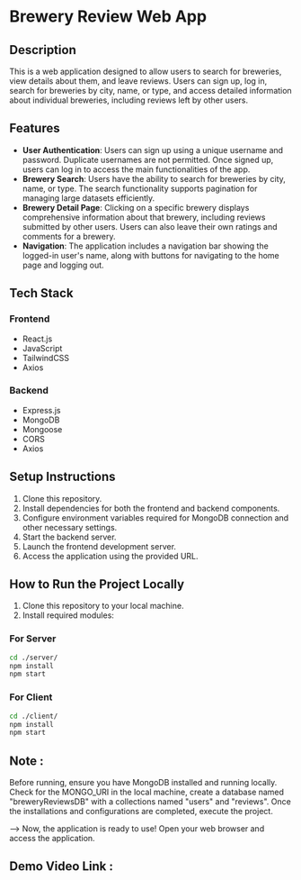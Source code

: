 # Brewery Review Web App

## Description

This is a web application designed to allow users to search for breweries, view details about them, and leave reviews. Users can sign up, log in, search for breweries by city, name, or type, and access detailed information about individual breweries, including reviews left by other users.

## Features

- **User Authentication**: Users can sign up using a unique username and password. Duplicate usernames are not permitted. Once signed up, users can log in to access the main functionalities of the app.
- **Brewery Search**: Users have the ability to search for breweries by city, name, or type. The search functionality supports pagination for managing large datasets efficiently.
- **Brewery Detail Page**: Clicking on a specific brewery displays comprehensive information about that brewery, including reviews submitted by other users. Users can also leave their own ratings and comments for a brewery.
- **Navigation**: The application includes a navigation bar showing the logged-in user's name, along with buttons for navigating to the home page and logging out.

## Tech Stack

### Frontend
- React.js
- JavaScript
- TailwindCSS
- Axios

### Backend
- Express.js
- MongoDB
- Mongoose
- CORS
- Axios

## Setup Instructions

1. Clone this repository.
2. Install dependencies for both the frontend and backend components.
3. Configure environment variables required for MongoDB connection and other necessary settings.
4. Start the backend server.
5. Launch the frontend development server.
6. Access the application using the provided URL.


## How to Run the Project Locally

1. Clone this repository to your local machine.
2. Install required modules:

### For Server

```bash
cd ./server/
npm install
npm start
```

### For Client

```bash
cd ./client/
npm install
npm start
```

## Note : 
Before running, ensure you have MongoDB installed and running locally. Check for the MONGO_URI in the local machine, create a database named "breweryReviewsDB" with a collections named "users" and "reviews".
Once the installations and configurations are completed, execute the project.

--> Now, the application is ready to use! Open your web browser and access the application.


## Demo Video Link : 
